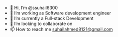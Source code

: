 - 👋 Hi, I’m @ssuhail6300
- 👀 I’m working as Software development engineer
- 🌱 I’m currently a Full-stack Development
- 💞️ I’m looking to collaborate on 
- 📫 How to reach me suhailahmed8121@gmail.com

<!---
ssuhail6300/ssuhail6300 is a ✨ special ✨ repository because its `README.md` (this file) appears on your GitHub profile.
You can click the Preview link to take a look at your changes.
--->
